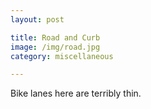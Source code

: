 ```yaml
---
layout: post

title: Road and Curb
image: /img/road.jpg
category: miscellaneous

---
```

Bike lanes here are terribly thin.
